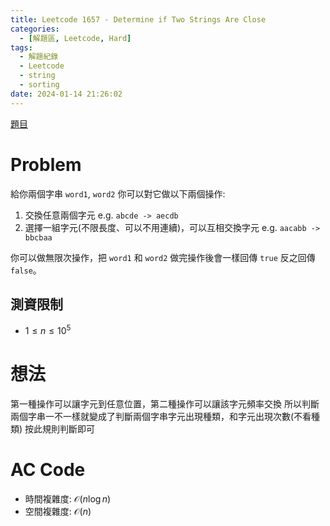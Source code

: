 ```yaml
---
title: Leetcode 1657 - Determine if Two Strings Are Close
categories:
  - [解題區, Leetcode, Hard]
tags:
  - 解題紀錄
  - Leetcode
  - string
  - sorting
date: 2024-01-14 21:26:02
---
```


[題目](https://leetcode.com/problems/determine-if-two-strings-are-close)

# Problem

給你兩個字串 `word1`, `word2` 你可以對它做以下兩個操作:

1. 交換任意兩個字元 e.g. `abcde -> aecdb`
2. 選擇一組字元(不限長度、可以不用連續)，可以互相交換字元 e.g. `aacabb -> bbcbaa`

你可以做無限次操作，把 `word1` 和 `word2` 做完操作後會一樣回傳 `true` 反之回傳 `false`。

## 測資限制

- $1 \le n \le 10^5$

# 想法

第一種操作可以讓字元到任意位置，第二種操作可以讓該字元頻率交換
所以判斷兩個字串一不一樣就變成了判斷兩個字串字元出現種類，和字元出現次數(不看種類)
按此規則判斷即可

# AC Code

<script src="https://emgithub.com/embed-v2.js?target=https%3A%2F%2Fgithub.com%2Froy4801%2Fsolved_problems%2Fblob%2Fmaster%2Fleetcode%2F1657.cpp%23L18-L46&style=github&type=code&showBorder=on&showLineNumbers=on&showFileMeta=on&showFullPath=on&showCopy=on"></script>

- 時間複雜度: $\mathcal{O}(n\log{n})$
- 空間複雜度: $\mathcal{O}(n)$

<!-- # 賞析


# 心得 -->

